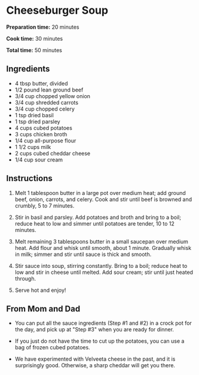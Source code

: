 # Cheeseburger Soup

**Preparation time:** 20 minutes

**Cook time:** 30 minutes

**Total time:** 50 minutes

## Ingredients

- 4 tbsp butter, divided
- 1/2 pound lean ground beef
- 3/4 cup chopped yellow onion
- 3/4 cup shredded carrots
- 3/4 cup chopped celery
- 1 tsp dried basil
- 1 tsp dried parsley
- 4 cups cubed potatoes
- 3 cups chicken broth
- 1/4 cup all-purpose flour
- 1 1/2 cups milk
- 2 cups cubed cheddar cheese
- 1/4 cup sour cream

## Instructions

1. Melt 1 tablespoon butter in a large pot over medium heat; add ground beef, onion, carrots, and celery. Cook and stir until beef is browned and crumbly, 5 to 7 minutes.

2. Stir in basil and parsley. Add potatoes and broth and bring to a boil; reduce heat to low and simmer until potatoes are tender, 10 to 12 minutes.

3. Melt remaining 3 tablespoons butter in a small saucepan over medium heat. Add flour and whisk until smooth, about 1 minute. Gradually whisk in milk; simmer and stir until sauce is thick and smooth.

4. Stir sauce into soup, stirring constantly. Bring to a boil; reduce heat to low and stir in cheese until melted. Add sour cream; stir until just heated through.

5. Serve hot and enjoy!

## From Mom and Dad

- You can put all the sauce ingredients (Step #1 and #2) in a crock pot for the day, and pick up at "Step #3" when you are ready for dinner.

- If you just do not have the time to cut up the potatoes, you can use a bag of frozen cubed potatoes.

- We have experimented with Velveeta cheese in the past, and it is surprisingly good. Otherwise, a sharp cheddar will get you there.
